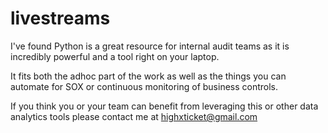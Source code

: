 # livestreams
I've found Python is a great resource for internal audit teams as it is incredibly powerful and a tool right on your laptop.

It fits both the adhoc part of the work as well as the things you can automate for SOX or continuous monitoring of business controls.

If you think you or your team can benefit from leveraging this or other data analytics tools please contact me at highxticket@gmail.com
